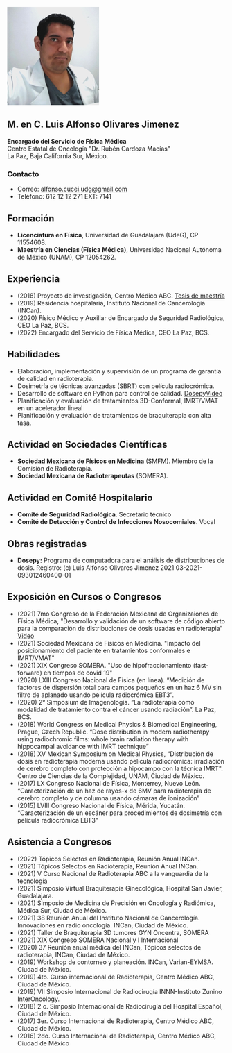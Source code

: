 ![FotoPerfil](/FotoPerfil.png)

## M. en C. Luis Alfonso Olivares Jimenez

**Encargado del Servicio de Física Médica <br/>**
Centro Estatal de Oncología "Dr. Rubén Cardoza Macías" <br/>
La Paz, Baja California Sur, México. <br/>

### Contacto
* Correo: alfonso.cucei.udg@gmail.com
* Teléfono: 612 12 12 271 EXT: 7141

## Formación
* **Licenciatura en Física**, Universidad de Guadalajara (UdeG), CP 11554608.
* **Maestría en Ciencias (Física Médica)**, Universidad Nacional Autónoma de México (UNAM), CP 12054262.

## Experiencia
* (2018) Proyecto de investigación, Centro Médico ABC. [Tesis de maestría](https://github.com/LuisOlivaresJ/Fisico_Medico/blob/3448c3c2096c72f6c0d23534a7b1525f1b030b08/docs/Tesis%20Maestria%20Luis_O.pdf)
* (2019) Residencia hospitalaria, Instituto Nacional de Cancerología (INCan).
* (2020) Físico Médico y Auxiliar de Encargado de Seguridad Radiológica, CEO La Paz, BCS.
* (2022) Encargado del Servicio de Física Médica, CEO La Paz, BCS.

## Habilidades
* Elaboración, implementación y supervisión de un programa de garantía de calidad en radioterapia.
* Dosimetría de técnicas avanzadas (SBRT) con película radiocrómica.
* Desarrollo de software en Python para control de calidad. [Dosepy](https://luisolivaresj.github.io/Dosepy/)[Video](https://youtu.be/HM4qkYGzNFc)
* Planificación y evaluación de tratamientos 3D-Conformal, IMRT/VMAT en un acelerador lineal
* Planificación y evaluación de tratamientos de braquiterapia con alta tasa.

## Actividad en Sociedades Científicas
* **Sociedad Mexicana de Físicos en Medicina** (SMFM). Miembro de la Comisión de Radioterapia.
* **Sociedad Mexicana de Radioterapeutas** (SOMERA).

## Actividad en Comité Hospitalario
* **Comité de Seguridad Radiológica**. Secretario técnico
* **Comité de Detección y Control de Infecciones Nosocomiales**. Vocal

## Obras registradas
* **Dosepy:** Programa de computadora para el análisis de distribuciones de dosis. Registro: (c) Luis Alfonso Olivares Jimenez 2021 03-2021-093012460400-01

## Exposición en Cursos o Congresos
* (2021) 7mo Congreso de la Federación Mexicana de Organizaiones de Física Médica, "Desarrollo y validación de un software de código abierto para la comparación de distribuciones de dosis usadas en radioterapia" [Video](https://youtu.be/HM4qkYGzNFc)
* (2021) Sociedad Mexicana de Físicos en Medicina. "Impacto del posicionamiento del paciente en tratamientos conformales e IMRT/VMAT"
* (2021) XIX Congreso SOMERA. "Uso de hipofraccionamiento (fast-forward) en tiempos de covid 19"
* (2020) LXIII Congreso Nacional de Física (en línea). “Medición de factores de dispersión total para campos pequeños en un haz 6 MV sin filtro de aplanado usando película radiocrómica EBT3”.
* (2020) 2° Simposium de Imagenología. “La radioterapia como modalidad de tratamiento contra el cáncer usando radiación”. La Paz, BCS.
* (2018) World Congress on Medical Physics & Biomedical Engineering, Prague, Czech Republic. “Dose distribution in modern radiotherapy using radiochromic films: whole brain radiation therapy with hippocampal avoidance with IMRT technique”
* (2018) XV Mexican Symposium on Medical Physics, “Distribución de dosis en radioterapia moderna usando película radiocrómica: irradiación de cerebro completo con protección a hipocampo con la técnica IMRT". Centro de Ciencias de la Complejidad, UNAM, Ciudad de México.
* (2017) LX Congreso Nacional de Física, Monterrey, Nuevo León. “Caracterización de un haz de rayos-x de 6MV para radioterapia de cerebro completo y de columna usando cámaras de ionización”
* (2015) LVIII Congreso Nacional de Física, Mérida, Yucatán. “Caracterización de un escáner para procedimientos de dosimetría con película radiocrómica EBT3"

## Asistencia a Congresos
* (2022) Tópicos Selectos en Radioterapia, Reunión Anual INCan.
* (2021) Tópicos Selectos en Radioterapia, Reunión Anual INCan.
* (2021) V Curso Nacional de Radioterapia ABC a la vanguardia de la tecnología
* (2021) Simposio Virtual Braquiterapia Ginecológica, Hospital San Javier, Guadalajara.
* (2021) Simposio de Medicina de Precisión en Oncología y Radiómica, Médica Sur, Ciudad de México.
* (2021) 38 Reunión Anual del Instituto Nacional de Cancerología. Innovaciones en radio oncología. INCan, Ciudad de México.
* (2021) Taller de Braquiterapia 3D tumores GYN Oncentra, SOMERA
* (2021) XIX Congreso SOMERA Nacional y I Internacional
* (2020) 37 Reunión anual médica del INCan, Tópicos selectos de radioterapia, INCan, Ciudad de México.
* (2019) Workshop de contorneo y planeación. INCan, Varian-EYMSA. Ciudad de México.
* (2019) 4to. Curso internacional de Radioterapia, Centro Médico ABC, Ciudad de México.
* (2019) VII Simposio Internacional de Radiocirugía INNN-Instituto Zunino InterOncology.
* (2018) 2 o. Simposio Internacional de Radiocirugía del Hospital Español, Ciudad de México.
* (2017) 3er. Curso Internacional de Radioterapia, Centro Médico ABC, Ciudad de México.
* (2016) 2do. Curso Internacional de Radioterapia, Centro Médico ABC, Ciudad de México
